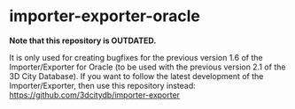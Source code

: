 importer-exporter-oracle
========================

**Note that this repository is OUTDATED.** 

It is only used for creating bugfixes for the previous version 1.6 of the Importer/Exporter for Oracle (to be used with the previous version 2.1 of the 3D City Database). If you want to follow the latest development of the Importer/Exporter, then use this repository instead: https://github.com/3dcitydb/importer-exporter

